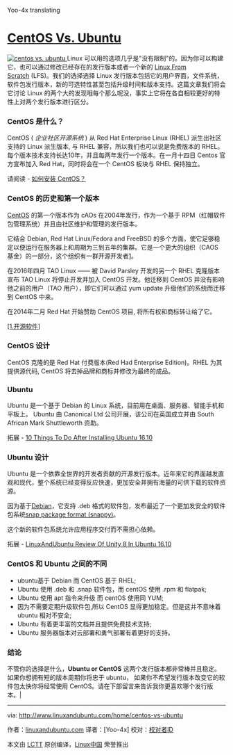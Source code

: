 Yoo-4x translating
# [CentOS Vs. Ubuntu][5]

[
 ![centos vs. ubuntu](http://www.linuxandubuntu.com/uploads/2/1/1/5/21152474/centos-vs-ubuntu_orig.jpg) 
][4]Linux 可以用的选项几乎是"没有限制"的。因为你可以构建它，也可以通过修改已经存在的发行版本或者一个新的 [Linux From Scratch][7] (LFS)。我们的选择选择 Linux 发行版本包括它的用户界面，文件系统，软件包发行版本，新的可选特性甚至包括升级时间和版本支持。​
这篇文章我们将会它讨论 Linux 的两个大的发现哦每个那么呢没，事实上它将在各自相较更好的特性上对两个发行版本进行区分。

### CentOS 是什么？

CentOS ( _企业社区开源系统_ ) 从 Red Hat Enterprise Linux (RHEL) 派生出社区支持的 Linux 派生版本, 与 RHEL 兼容，所以我们也可以说是免费版本的 RHEL。每个版本技术支持长达10年，并且每两年发行一个版本。在一月十四日 Centos 官方宣布加入 Red Hat，同时将会在一个 CentOS 板块与 RHEL 保持独立。

请阅读 - [如何安装 CentOS？][1]

### CentOS 的历史和第一个版本

[CentOS][8] 的第一个版本作为 cAOs 在2004年发行，作为一个基于 RPM（红帽软件包管理系统）并且由社区维护和管理的发行版本。

它结合 Debian, Red Hat Linux/Fedora and FreeBSD 的多个方面，使它足够稳定以便运行在服务器上和周期为三到五年的集群。它是一个更大的组织（CAOS 基金）的一部分，这个组织有一群开源开发者[1]。

在2016年四月 TAO Linux —— 被 David Parsley 开发的另一个 RHEL 克隆版本宣布 TAO Linux 将停止开发并加入 CentOS 开发。他迁移到 CentOS 并没有影响他之前的用户（TAO 用户），即它们可以通过 yum update 升级他们的系统而迁移到 CentOS 中来。

​在2014年二月 Red Hat 开始赞助 CentOS 项目, 将所有权和商标转让给了它。

[[1\.开源软件][9]]

### CentOS 设计

CentOS 克隆的是 Red Hat 付费版本(Red Had Enterprise Edition)。RHEL 为其提供源代码, CentOS 将去掉品牌和商标并修改为最终的成品。

### Ubuntu

Ubuntu 是一个基于 Debian 的 Linux 系统，目前用在桌面、服务器、智能手机和平板上。 Ubuntu 由 Canonical Ltd 公司开展，该公司在英国成立并由 South African Mark Shuttleworth 资助。

拓展 - [10 Things To Do After Installing Ubuntu 16.10][2]

### Ubuntu 设计

Ubuntu 是一个依靠全世界的开发者贡献的开源发行版本。近年来它的界面越发直观和现代，整个系统已经变得反应快速，更加安全并拥有海量的可供下载的软件资源。

因为基于[Debian][10]，它支持 .deb 格式的软件包，发布最近了一个更加发安全的软件包系统[snap package format (snappy)][11]。

​这个新的软件包系统允许应用程序交付而不需担心依赖。

拓展 - [LinuxAndUbuntu Review Of Unity 8 In Ubuntu 16.10][3]

### CentOS 和 Ubuntu 之间的不同

*	ubuntu基于 Debian 而 CentOS 基于 RHEL;
*	Ubuntu 使用 .deb 和 .snap 软件包，而 centOS 使用 .rpm 和 flatpak;
*	Ubuntu 使用 apt 指令来升级 而 centOS 使用同 YUM;
*	因为不需要定期升级软件包,所以 CentOS 显得更加稳定。但是这并不意味着 ubuntu 相对不安全;
*	Ubuntu 有着更丰富的文档并且提供免费技术支持;
*	Ubuntu 服务器版本对云部署和勇气部署有着更好的支持。

### 结论

不管你的选择是什么，**Ubuntu or CentOS** 这两个发行版本都非常棒并且稳定。如果你想拥有短的版本周期你将忠于 ubuntu， 如果你不希望发行版本改变它的软件包太快你将经常使用 CentOS。请在下部留言来告诉我你更喜欢哪个发行版本。|

--------------------------------------------------------------------------------

via: http://www.linuxandubuntu.com/home/centos-vs-ubuntu

作者：[linuxandubuntu.com][a]
译者：[Yoo-4x]
校对：[校对者ID](https://github.com/校对者ID)

本文由 [LCTT](https://github.com/LCTT/TranslateProject) 原创编译，[Linux中国](https://linux.cn/) 荣誉推出

[a]:http://www.linuxandubuntu.com/home/centos-vs-ubuntu
[1]:http://www.linuxandubuntu.com/home/how-to-install-centos
[2]:http://www.linuxandubuntu.com/home/10-things-to-do-after-installing-ubuntu-16-04-xenial-xerus
[3]:http://www.linuxandubuntu.com/home/linuxandubuntu-review-of-unity-8-preview-in-ubuntu-1610
[4]:http://www.linuxandubuntu.com/home/centos-vs-ubuntu
[5]:http://www.linuxandubuntu.com/home/centos-vs-ubuntu
[6]:http://www.linuxandubuntu.com/home/centos-vs-ubuntu#comments
[7]:http://www.linuxandubuntu.com/home/how-to-create-a-linux-distro
[8]:http://www.linuxandubuntu.com/home/10-things-to-do-after-installing-centos
[9]:https://en.wikipedia.org/wiki/Open-source_software
[10]:https://www.debian.org/
[11]:https://en.wikipedia.org/wiki/Snappy_(package_manager)
